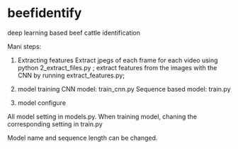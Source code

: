 # beefidentify
deep learning based beef cattle identification

Mani steps:
1. Extracting features
    Extract jpegs of each frame for each video using python 2_extract_files.py ;
    extract features from the images with the CNN by running extract_features.py;

2. model training
   CNN model: train_cnn.py
   Sequence based model: train.py
   
 3. model configure
 
  All model setting in models.py. When training model, chaning the corresponding setting in  train.py
  
  Model name and sequence length can be changed. 
 
